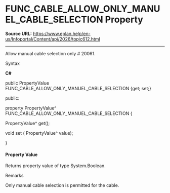 # FUNC_CABLE_ALLOW_ONLY_MANUEL_CABLE_SELECTION Property

**Source URL:** https://www.eplan.help/en-us/Infoportal/Content/api/2026/topic612.html

---

Allow manual cable selection only # 20061.

Syntax

**C#**



public PropertyValue FUNC_CABLE_ALLOW_ONLY_MANUEL_CABLE_SELECTION {get; set;}

public:

property PropertyValue^ FUNC_CABLE_ALLOW_ONLY_MANUEL_CABLE_SELECTION {

   PropertyValue^ get();

   void set (    PropertyValue^ value);

}


#### Property Value

Returns property value of type System.Boolean.

Remarks

Only manual cable selection is permitted for the cable.
